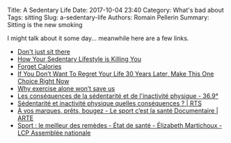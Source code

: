 Title: A Sedentary Life
Date: 2017-10-04 23:40
Category: What's bad about
Tags: sitting
Slug: a-sedentary-life
Authors: Romain Pellerin
Summary: Sitting is the new smoking

I might talk about it some day... meanwhile here are a few links.

- [Don't just sit there](http://sydneycorporateyoga.com/wp-content/uploads/2014/02/Sitting.jpg)
- [How Your Sedentary Lifestyle is Killing You](https://elth.co/sedentary-lifestyle-killing/)
- [Forget Calories](https://www.theatlantic.com/health/archive/2014/06/calories-are-out/372690/)
- [If You Don’t Want To Regret Your Life 30 Years Later, Make This One Choice Right Now](https://medium.com/the-mission/if-you-dont-want-to-regret-your-life-30-years-later-make-this-one-choice-right-now-1cc137516df0)
- [Why exercise alone won’t save us](https://www.theguardian.com/news/2019/jan/03/why-exercise-alone-wont-save-us)
- [Les conséquences de la sédentarité et de l'inactivité physique - 36.9°](https://www.youtube.com/watch?v=hk1ZlXMuG5Q)
- [Sédentarité et inactivité physique quelles conséquences ? | RTS](https://www.youtube.com/watch?v=eVvgNe7hG6I)
- [À vos marques, prêts, bougez - Le sport c’est la santé Documentaire | ARTE](https://www.youtube.com/watch?v=nsb0dJJ9tzU)
- [Sport : le meilleur des remèdes - État de santé - Élizabeth Martichoux - LCP Assemblée nationale](https://www.youtube.com/watch?v=KzP4Fnt4n7k)

